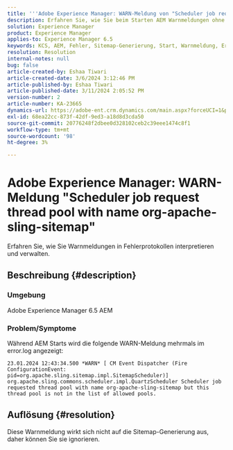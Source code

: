 ```yaml
---
title: '''Adobe Experience Manager: WARN-Meldung von "Scheduler job request thread pool with name org-apache-sling-sitemap"'
description: Erfahren Sie, wie Sie beim Starten AEM Warnmeldungen ohne Auswirkungen sicher verarbeiten können.
solution: Experience Manager
product: Experience Manager
applies-to: Experience Manager 6.5
keywords: KCS, AEM, Fehler, Sitemap-Generierung, Start, Warnmeldung, Error.log, Thread-Pool
resolution: Resolution
internal-notes: null
bug: false
article-created-by: Eshaa Tiwari
article-created-date: 3/6/2024 3:12:46 PM
article-published-by: Eshaa Tiwari
article-published-date: 3/11/2024 2:05:52 PM
version-number: 2
article-number: KA-23665
dynamics-url: https://adobe-ent.crm.dynamics.com/main.aspx?forceUCI=1&pagetype=entityrecord&etn=knowledgearticle&id=ce4145f6-cbdb-ee11-904d-6045bd006b4b
exl-id: 68ea22cc-873f-42df-9ed3-a18d8d3cda50
source-git-commit: 20776248f2dbee0d328102ceb2c39eee1474c8f1
workflow-type: tm+mt
source-wordcount: '98'
ht-degree: 3%

---
```


# Adobe Experience Manager: WARN-Meldung &quot;Scheduler job request thread pool with name org-apache-sling-sitemap&quot;


Erfahren Sie, wie Sie Warnmeldungen in Fehlerprotokollen interpretieren und verwalten.

## Beschreibung {#description}


### <b>Umgebung</b>

Adobe Experience Manager 6.5 AEM

### Problem/Symptome

Während AEM Starts wird die folgende WARN-Meldung mehrmals im error.log angezeigt:


```
23.01.2024 12:43:34.500 *WARN* [ CM Event Dispatcher (Fire ConfigurationEvent: pid=org.apache.sling.sitemap.impl.SitemapScheduler)]  org.apache.sling.commons.scheduler.impl.QuartzScheduler Scheduler job requested thread pool with name org-apache-sling-sitemap but this thread pool is not in the list of allowed pools.
```





## Auflösung {#resolution}


Diese Warnmeldung wirkt sich nicht auf die Sitemap-Generierung aus, daher können Sie sie ignorieren.
